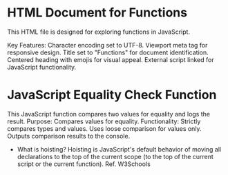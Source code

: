 # HTML Document for Functions

This HTML file is designed for exploring functions in JavaScript.

Key Features:
Character encoding set to UTF-8.
Viewport meta tag for responsive design.
Title set to "Functions" for document identification.
Centered heading with emojis for visual appeal.
External script linked for JavaScript functionality.

# JavaScript Equality Check Function

This JavaScript function compares two values for equality and logs the result.
Purpose: Compares values for equality.
Functionality:
Strictly compares types and values.
Uses loose comparison for values only.
Outputs comparison results to the console.

* What is hoisting?
Hoisting is JavaScript's default behavior of moving all declarations to the top of the current scope (to the top of the current script or the current function). Ref. W3Schools

